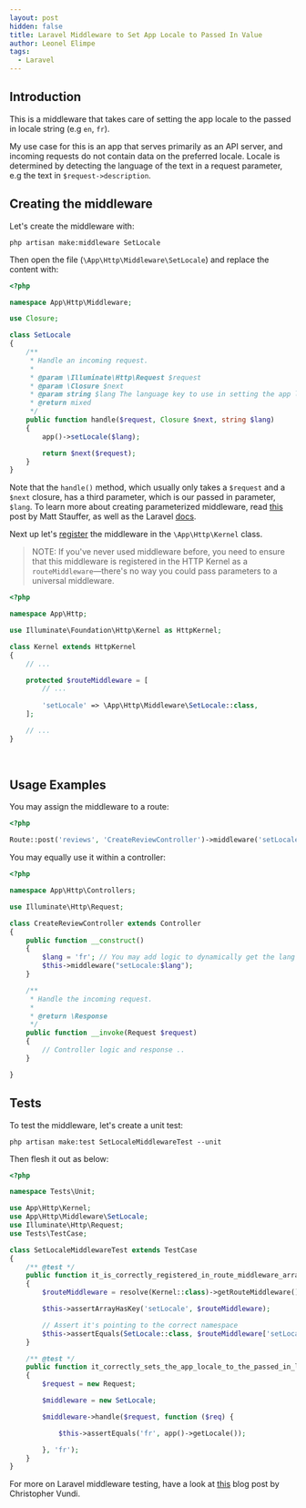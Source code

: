 ```yaml
---
layout: post
hidden: false
title: Laravel Middleware to Set App Locale to Passed In Value
author: Leonel Elimpe
tags:
  - Laravel
---
```

## Introduction

This is a middleware that takes care of setting the app locale to the passed in locale string (e.g `en`, `fr`). 

My use case for this is an app that serves primarily as an API server, and incoming requests do not contain data on the preferred locale. Locale is determined by detecting the language of the text in a request parameter, e.g the text in `$request->description`.

## Creating the middleware

Let's create the middleware with:

```
php artisan make:middleware SetLocale
```

Then open the file (`\App\Http\Middleware\SetLocale`) and replace the content with:

```php
<?php

namespace App\Http\Middleware;

use Closure;

class SetLocale
{
    /**
     * Handle an incoming request.
     *
     * @param \Illuminate\Http\Request $request
     * @param \Closure $next
     * @param string $lang The language key to use in setting the app locale, e.g 'en', 'fr'
     * @return mixed
     */
    public function handle($request, Closure $next, string $lang)
    {
        app()->setLocale($lang);

        return $next($request);
    }
}
```

Note that the `handle()` method, which usually only takes a `$request` and a `$next` closure, has a third parameter, which is our passed in parameter, `$lang`. To learn more about creating parameterized middleware, read [this](https://mattstauffer.com/blog/passing-parameters-to-middleware-in-laravel-5.1/) post by Matt Stauffer, as well as the Laravel [docs](https://laravel.com/docs/6.x/middleware#middleware-parameters).

Next up let's [register](https://laravel.com/docs/6.x/middleware#registering-middleware) the middleware in the `\App\Http\Kernel` class.

> NOTE: If you've never used middleware before, you need to ensure that this middleware is registered in the HTTP Kernel as a `routeMiddleware`—there's no way you could pass parameters to a universal middleware.

```php
<?php

namespace App\Http;

use Illuminate\Foundation\Http\Kernel as HttpKernel;

class Kernel extends HttpKernel
{
    // ...

    protected $routeMiddleware = [
        // ...
      
        'setLocale' => \App\Http\Middleware\SetLocale::class,
    ];

    // ...
}
```

<br>

## Usage Examples

You may assign the middleware to a route:

```php
<?php

Route::post('reviews', 'CreateReviewController')->middleware('setLocale:fr');
```

You may equally use it within a controller:

```php
<?php

namespace App\Http\Controllers;

use Illuminate\Http\Request;

class CreateReviewController extends Controller
{
    public function __construct()
    {
        $lang = 'fr'; // You may add logic to dynamically get the lang key here
        $this->middleware("setLocale:$lang");
    }

    /**
     * Handle the incoming request.
     *
     * @return \Response
     */
    public function __invoke(Request $request)
    {   
        // Controller logic and response ..
    }

}
```

## Tests

To test the middleware, let's create a unit test:

```
php artisan make:test SetLocaleMiddlewareTest --unit
```

Then flesh it out as below:

```php
<?php

namespace Tests\Unit;

use App\Http\Kernel;
use App\Http\Middleware\SetLocale;
use Illuminate\Http\Request;
use Tests\TestCase;

class SetLocaleMiddlewareTest extends TestCase
{
    /** @test */
    public function it_is_correctly_registered_in_route_middleware_array_of_the_http_kernel()
    {
        $routeMiddleware = resolve(Kernel::class)->getRouteMiddleware();

        $this->assertArrayHasKey('setLocale', $routeMiddleware);

        // Assert it's pointing to the correct namespace
        $this->assertEquals(SetLocale::class, $routeMiddleware['setLocale']);
    }

    /** @test */
    public function it_correctly_sets_the_app_locale_to_the_passed_in_locale_string()
    {
        $request = new Request;

        $middleware = new SetLocale;

        $middleware->handle($request, function ($req) {

            $this->assertEquals('fr', app()->getLocale());

        }, 'fr');
    }
}
```

For more on Laravel middleware testing, have a look at [this](https://semaphoreci.com/community/tutorials/testing-middleware-in-laravel-with-phpunit) blog post by Christopher Vundi.